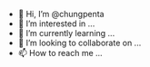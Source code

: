 - 👋 Hi, I’m @chungpenta
- 👀 I’m interested in ...
- 🌱 I’m currently learning ...
- 💞️ I’m looking to collaborate on ...
- 📫 How to reach me ...

<!---
chungpenta/chungpenta is a ✨ special ✨ repository because its `README.md` (this file) appears on your GitHub profile.
You can click the Preview link to take a look at your changes.
--->
